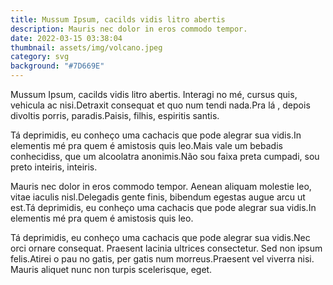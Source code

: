 ```yaml
---
title: Mussum Ipsum, cacilds vidis litro abertis
description: Mauris nec dolor in eros commodo tempor.
date: 2022-03-15 03:38:04
thumbnail: assets/img/volcano.jpeg
category: svg
background: "#7D669E"
---
```

Mussum Ipsum, cacilds vidis litro abertis. Interagi no mé, cursus quis, vehicula ac nisi.Detraxit consequat et quo num tendi nada.Pra lá , depois divoltis porris, paradis.Paisis, filhis, espiritis santis.

Tá deprimidis, eu conheço uma cachacis que pode alegrar sua vidis.In elementis mé pra quem é amistosis quis leo.Mais vale um bebadis conhecidiss, que um alcoolatra anonimis.Não sou faixa preta cumpadi, sou preto inteiris, inteiris.

Mauris nec dolor in eros commodo tempor. Aenean aliquam molestie leo, vitae iaculis nisl.Delegadis gente finis, bibendum egestas augue arcu ut est.Tá deprimidis, eu conheço uma cachacis que pode alegrar sua vidis.In elementis mé pra quem é amistosis quis leo.

Tá deprimidis, eu conheço uma cachacis que pode alegrar sua vidis.Nec orci ornare consequat. Praesent lacinia ultrices consectetur. Sed non ipsum felis.Atirei o pau no gatis, per gatis num morreus.Praesent vel viverra nisi. Mauris aliquet nunc non turpis scelerisque, eget.